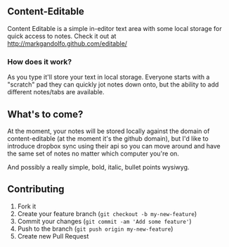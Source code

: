 ## Content-Editable

Content Editable is a simple in-editor text area with some local storage for quick access to notes. 
Check it out at http://markgandolfo.github.com/editable/

### How does it work?
As you type it'll store your text in local storage. Everyone starts with a "scratch" pad they can quickly jot notes down onto, but the ability to add different notes/tabs are available. 

## What's to come?
At the moment, your notes will be stored locally against the domain of content-editable (at the moment it's the github domain), but I'd like to introduce dropbox sync using their api so you can move around and have the same set of notes no matter which computer you're on. 

And possibly a really simple, bold, italic, bullet points wysiwyg.

## Contributing

1. Fork it
2. Create your feature branch (`git checkout -b my-new-feature`)
3. Commit your changes (`git commit -am 'Add some feature'`)
4. Push to the branch (`git push origin my-new-feature`)
5. Create new Pull Request